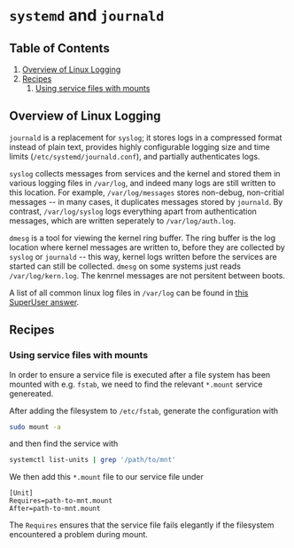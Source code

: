 # `systemd` and `journald` 

<!--BEGIN TOC-->
## Table of Contents
1. [Overview of Linux Logging](#overview-of-linux-logging)
2. [Recipes](#recipes)
    1. [Using service files with mounts](#using-service-files-with-mounts)

<!--END TOC-->

## Overview of Linux Logging
`journald` is a replacement for `syslog`; it stores logs in a compressed format instead of plain text, provides highly configurable logging size and time limits (`/etc/systemd/journald.conf`), and partially authenticates logs.

`syslog` collects messages from services and the kernel and stored them in various logging files in `/var/log`, and indeed many logs are still written to this location. For example, `/var/log/messages` stores non-debug, non-critial messages -- in many cases, it duplicates messages stored by `journald`. By contrast, `/var/log/syslog` logs everything apart from authentication messages, which are written seperately to `/var/log/auth.log`.

`dmesg` is a tool for viewing the kernel ring buffer. The ring buffer is the log location where kernel messages are written to, before they are collected by `syslog` or `journald` -- this way, kernel logs written before the services are started can still be collected. `dmesg` on some systems just reads `/var/log/kern.log`. The kenrnel messages are not persitent between boots. 

A list of all common linux log files in `/var/log` can be found in [this SuperUser answer](https://superuser.com/a/734328).

## Recipes
### Using service files with mounts
In order to ensure a service file is executed after a file system has been mounted with e.g. `fstab`, we need to find the relevant `*.mount` service genereated.

After adding the filesystem to `/etc/fstab`, generate the configuration with
```bash
sudo mount -a
```

and then find the service with
```bash
systemctl list-units | grep '/path/to/mnt'
```

We then add this `*.mount` file to our service file under
```
[Unit]
Requires=path-to-mnt.mount
After=path-to-mnt.mount
```

The `Requires` ensures that the service file fails elegantly if the filesystem encountered a problem during mount.